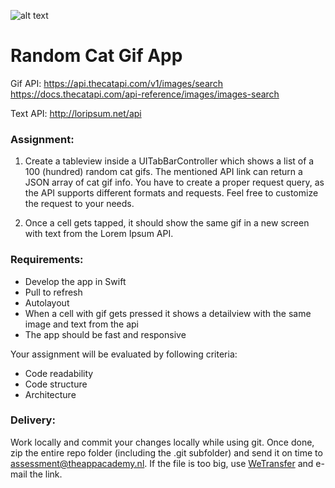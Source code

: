 ![alt text](https://i.imgur.com/IrpJNEc.png)
# Random Cat Gif App


Gif API: 
https://api.thecatapi.com/v1/images/search
https://docs.thecatapi.com/api-reference/images/images-search

Text API:
http://loripsum.net/api

### Assignment:

1. Create a tableview inside a UITabBarController which shows a list of a 100 (hundred) random cat gifs. The mentioned API link can return a JSON array of cat gif info. You have to create a proper request query, as the API supports different formats and requests. Feel free to customize the request to your needs.

2. Once a cell gets tapped, it should show the same gif in a new screen with text from the Lorem Ipsum API.

### Requirements:

* Develop the app in Swift
* Pull to refresh
* Autolayout
* When a cell with gif gets pressed it shows a detailview with the same image and text from the api
* The app should be fast and responsive


Your assignment will be evaluated by following criteria:
* Code readability
* Code structure
* Architecture

### Delivery:

Work locally and commit your changes locally while using git. Once done, zip the entire repo folder (including the .git subfolder) and send it on time to assessment@theappacademy.nl. If the file is too big, use [WeTransfer](https://wetransfer.com/) and e-mail the link.

